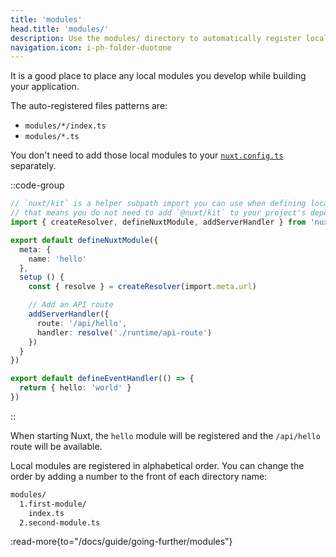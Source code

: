 ```yaml
---
title: 'modules'
head.title: 'modules/'
description: Use the modules/ directory to automatically register local modules within your application.
navigation.icon: i-ph-folder-duotone
---
```


It is a good place to place any local modules you develop while building your application.

The auto-registered files patterns are:
- `modules/*/index.ts`
- `modules/*.ts`

You don't need to add those local modules to your [`nuxt.config.ts`](/docs/guide/directory-structure/nuxt.config) separately.

::code-group

```ts [modules/hello/index.ts]
// `nuxt/kit` is a helper subpath import you can use when defining local modules
// that means you do not need to add `@nuxt/kit` to your project's dependencies
import { createResolver, defineNuxtModule, addServerHandler } from 'nuxt/kit'

export default defineNuxtModule({
  meta: {
    name: 'hello'
  },
  setup () {
    const { resolve } = createResolver(import.meta.url)

    // Add an API route
    addServerHandler({
      route: '/api/hello',
      handler: resolve('./runtime/api-route')
    })
  }
})
```

```ts [modules/hello/runtime/api-route.ts]
export default defineEventHandler(() => {
  return { hello: 'world' }
})
```

::

When starting Nuxt, the `hello` module will be registered and the `/api/hello` route will be available.

Local modules are registered in alphabetical order. You can change the order by adding a number to the front of each directory name:

```bash [Directory structure]
modules/
  1.first-module/
    index.ts
  2.second-module.ts
```

:read-more{to="/docs/guide/going-further/modules"}
